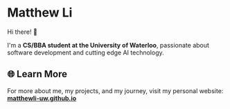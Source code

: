 # Matthew Li  

Hi there! 👋  

I'm a **CS/BBA student at the University of Waterloo**, passionate about software development and cutting edge AI technology.  

## 🌐 Learn More  

For more about me, my projects, and my journey, visit my personal website:  
[**matthewli-uw.github.io**](https://matthewli-uw.github.io/MatthewLi-UW/)
